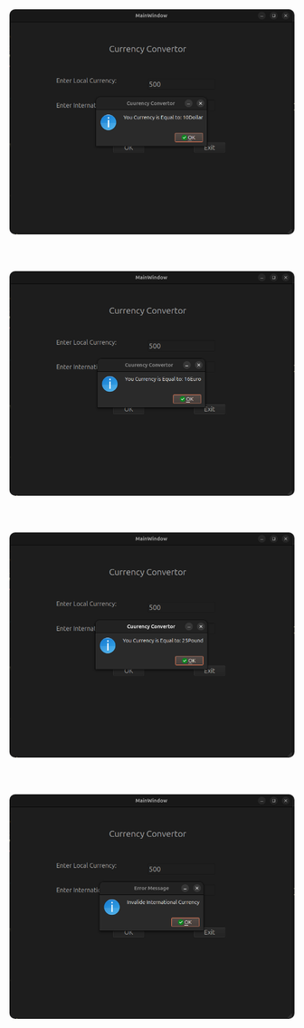 <!-- 🖼️ Profile / Project Images Section -->
<div align="center">

  <img src="./image1.png" alt="Project Screenshot" width="800" style="border-radius: 10px; box-shadow: 0 0 10px rgba(255,255,255,0.2);" />
  
  <br><br>

  <img src="./image2.png" alt="Project Screenshot" width="800" style="border-radius: 10px; box-shadow: 0 0 10px rgba(255,255,255,0.2);" />
  
  <br><br>

  <img src="./image3.png" alt="Project Screenshot" width="800" style="border-radius: 10px; box-shadow: 0 0 10px rgba(255,255,255,0.2);" />

  <br><br>

  <img src="./image4.png" alt="Project Screenshot" width="800" style="border-radius: 10px; box-shadow: 0 0 10px rgba(255,255,255,0.2);" />

</div>

